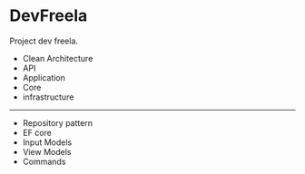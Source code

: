 # DevFreela

Project dev freela.

- Clean Architecture
- API
- Application
- Core
- infrastructure
---
- Repository pattern
- EF core
- Input Models
- View Models
- Commands
